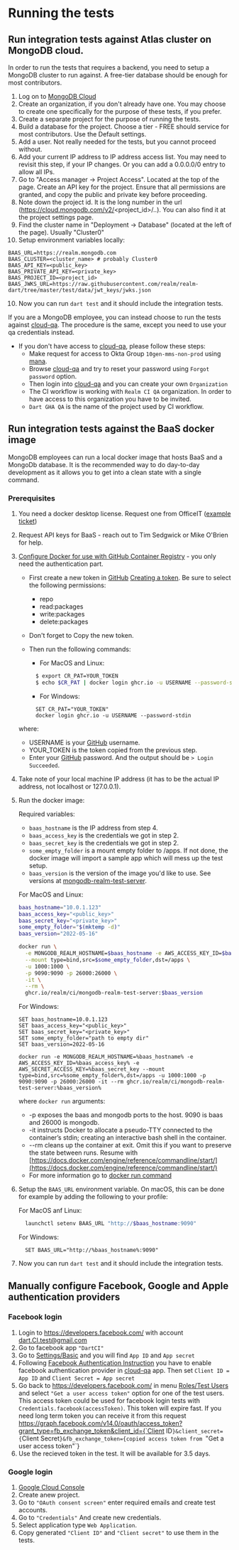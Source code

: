 # Running the tests

## Run integration tests against Atlas cluster on MongoDB cloud.

In order to run the tests that requires a backend, you need to setup a MongoDB cluster to run against.
A free-tier database should be enough for most contributors.

1) Log on to [MongoDB Cloud](https://cloud.mongodb.com)
2) Create an organization, if you don't already have one. You may choose to create one specifically for the
purpose of these tests, if you prefer.
3) Create a separate project for the purpose of running the tests.
4) Build a database for the project. Choose a tier - FREE should service for most contributors. Use the Default
settings.
5) Add a user. Not really needed for the tests, but you cannot proceed without.
6) Add your current IP address to IP address access list. You may need to revisit this step, if your IP changes.
Or you can add a 0.0.0.0/0 entry to allow all IPs.
7) Go to "Access manager -> Project Access". Located at the top of the page. Create an API key for the project.
Ensure that all permissions are granted, and copy the public and private key before proceeding.
8) Note down the project id. It is the long number in the url (https://cloud.mongodb.com/v2/<project_id>/..).
You can also find it at the project settings page.
9) Find the cluster name in "Deployment -> Database" (located at the left of the page). Usually "Cluster0"
10) Setup environment variables locally:
```
BAAS_URL=https://realm.mongodb.com
BAAS_CLUSTER=<cluster_name> # probably Cluster0
BAAS_API_KEY=<public_key>
BAAS_PRIVATE_API_KEY=<private_key>
BAAS_PROJECT_ID=<project_id>
BAAS_JWKS_URL=https://raw.githubusercontent.com/realm/realm-dart/tree/master/test/data/jwt_keys/jwks.json
```
10) Now you can run `dart test` and it should include the integration tests.

If you are a MongoDB employee, you can instead choose to run the tests against [cloud-qa](https://cloud-qa.mongodb.com).
The procedure is the same, except you need to use your qa credentials instead.
  * If you don't have access to [cloud-qa](https://cloud-qa.mongodb.com), please follow these steps:
    * Make request for access to Okta Group `10gen-mms-non-prod` using [mana](https://mana.corp.mongodbgov.com/).
    * Browse [cloud-qa](https://cloud-qa.mongodb.com/) and try to reset your password using `Forgot password` option.
    * Then login into [cloud-qa](https://cloud-qa.mongodb.com/) and you can create your own `Organization`
    * The CI workflow is working with `Realm CI QA` organization. In order to have access to this organization you have to be invited.
    * `Dart GHA QA` is the name of the project used by CI workflow.


## Run integration tests against the BaaS docker image

MongoDB employees can run a local docker image that hosts BaaS and a MongoDb database. It is the recommended way to
do day-to-day development as it allows you to get into a clean state with a single command.

### Prerequisites

1. You need a docker desktop license. Request one from OfficeIT ([example ticket](https://jira.mongodb.org/browse/OFFICEIT-67070))
2. Request API keys for BaaS - reach out to Tim Sedgwick or Mike O'Brien for help.
3. [Configure Docker for use with GitHub Container Registry](https://docs.github.com/en/packages/working-with-a-github-packages-registry/working-with-the-container-registry#authenticating-to-the-container-registry) - you only need the authentication part. 
    * First create a new token in [GitHub](https://github.com/) [Creating a token](https://docs.github.com/en/authentication/keeping-your-account-and-data-secure/creating-a-personal-access-token). Be sure to select the following permissions:
      - repo 
      - read:packages
      - write:packages
      - delete:packages

    * Don't forget to Copy the new token.

    * Then run the following commands:
      - For MacOS and Linux:
      ```sh
        $ export CR_PAT=YOUR_TOKEN
        $ echo $CR_PAT | docker login ghcr.io -u USERNAME --password-stdin
      ```
      - For Windows:
      ```
        SET CR_PAT="YOUR_TOKEN"
        docker login ghcr.io -u USERNAME --password-stdin
      ```
    where:
    - USERNAME is your [GitHub](https://github.com/) username.
    - YOUR_TOKEN is the token copied from the previous step.

    * Enter your [GitHub](https://github.com/) password. And the output should be `> Login Succeeded`.

4. Take note of your local machine IP address (it has to be the actual IP address, not localhost or 127.0.0.1).
5. Run the docker image:

    Required variables:
    * `baas_hostname` is the IP address from step 4.
    * `baas_access_key` is the credentials we got in step 2.
    * `baas_secret_key` is the credentials we got in step 2.
    * `some_empty_folder` is a mount empty folder to /apps. If not done, the docker image will import a sample app which will mess up the test setup.
    * `baas_version` is the version of the image you'd like to use. See versions at [mongodb-realm-test-server](https://github.com/realm/ci/pkgs/container/ci%2Fmongodb-realm-test-server).
    
    For MacOS and Linux:
    ```sh
    baas_hostname="10.0.1.123"
    baas_access_key="<public_key>" 
    baas_secret_key="<private_key>"
    some_empty_folder="$(mktemp -d)"
    baas_version="2022-05-16"

    docker run \
      -e MONGODB_REALM_HOSTNAME=$baas_hostname -e AWS_ACCESS_KEY_ID=$baas_access_key -e AWS_SECRET_ACCESS_KEY=$baas_secret_key \
      --mount type=bind,src=$some_empty_folder,dst=/apps \
      -u 1000:1000 \
      -p 9090:9090 -p 26000:26000 \
      -it \
      --rm \
      ghcr.io/realm/ci/mongodb-realm-test-server:$baas_version
    ```

    For Windows:
    ```
    SET baas_hostname=10.0.1.123
    SET baas_access_key="<public_key>"
    SET baas_secret_key="<private_key>"
    SET some_empty_folder="path to empty dir"
    SET baas_version=2022-05-16

    docker run -e MONGODB_REALM_HOSTNAME=%baas_hostname% -e AWS_ACCESS_KEY_ID=%baas_access_key% -e AWS_SECRET_ACCESS_KEY=%baas_secret_key --mount type=bind,src=%some_empty_folder%,dst=/apps -u 1000:1000 -p 9090:9090 -p 26000:26000 -it --rm ghcr.io/realm/ci/mongodb-realm-test-server:%baas_version%
    ```
    where `docker run` arguments:
    * -p exposes the baas and mongodb ports to the host. 9090 is baas and 26000 is mongodb.
    * -it instructs Docker to allocate a pseudo-TTY connected to the container’s stdin; creating an interactive bash shell in the container.
    * --rm cleans up the container at exit. Omit this if you want to preserve the state between runs. Resume with [https://docs.docker.com/engine/reference/commandline/start/](https://docs.docker.com/engine/reference/commandline/start/)
    * For more information go to [docker run command](https://docs.docker.com/engine/reference/commandline/run/)

6. Setup the `BAAS_URL` environment variable. On macOS, this can be done for example by adding the following to your profile:

    For MacOS anf Linux:
    ```sh
      launchctl setenv BAAS_URL "http://$baas_hostname:9090"
    ```

    For Windows:
    ```
      SET BAAS_URL="http://%baas_hostname%:9090"
    ```

7. Now you can run `dart test` and it should include the integration tests.

## Manually configure Facebook, Google and Apple authentication providers
### Facebook login
1. Login to https://developers.facebook.com/ with account dart.CI.test@gmail.com
2. Go to facebook app `"DartCI"`
3. Go to [Settings/Basic](https://developers.facebook.com/apps/1265617494254819/settings/basic/) and you will find `App ID` and `App secret`
4. Following [Facebook Authentication Instruction](https://www.mongodb.com/docs/atlas/app-services/authentication/facebook/) you have to enable facebook authentication provider in [cloud-qa](https://cloud-qa.mongodb.com/) app. Then set `Client ID = App ID` and `Client Secret = App secret`
5. Go back to https://developers.facebook.com/ in menu [Roles/Test Users](https://developers.facebook.com/apps/1265617494254819/roles/test-users/) and select `"Get a user access token"` option for one of the test users. 
This access token could be used for facebook login tests with `Credentials.facebook(accessToken)`. 
This token will expire fast. If you need long term token you can receive it from this request 
https://graph.facebook.com/v14.0/oauth/access_token?grant_type=fb_exchange_token&client_id={`Client ID`}&client_secret={`Client Secret`}&fb_exchange_token={copied access token from `"Get a user access token"`}
6. Use the recieved token in the test. It will be available for 3.5 days.

### Google login
1. [Google Cloud Console](https://console.cloud.google.com)
2. Create anew project.
3. Go to `"OAuth consent screen"` enter required emails and create test accounts.
4. Go to `"Credentials"` And create new credentials.
5. Select application type `Web Application`.
6. Copy generated `"Client ID"` and `"Client secret"` to use them in the tests.



